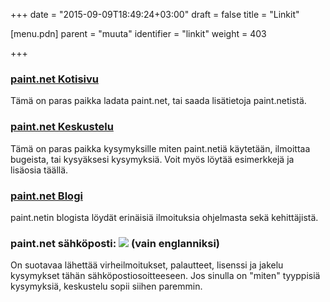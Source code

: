 +++
date = "2015-09-09T18:49:24+03:00"
draft = false
title = "Linkit"

[menu.pdn]
	parent = "muuta"
	identifier = "linkit"
	weight = 403

+++

### [paint.net Kotisivu](http://www.getpaint.net/)

Tämä on paras paikka ladata paint.net, tai saada lisätietoja paint.netistä.

### [paint.net Keskustelu](http://www.getpaint.net/redirect/forum.html)

Tämä on paras paikka kysymyksille miten paint.netiä käytetään, ilmoittaa bugeista, tai kysyäksesi kysymyksiä. Voit myös löytää esimerkkejä ja lisäosia täällä.

### [paint.net Blogi](http://blog.getpaint.net/)

paint.netin blogista löydät erinäisiä ilmoituksia ohjelmasta sekä kehittäjistä.

### paint.net sähköposti: <img src="/resurssit/email.png" /> (vain englanniksi)

On suotavaa lähettää virheilmoitukset, palautteet, lisenssi ja jakelu kysymykset tähän sähköpostiosoitteeseen. Jos sinulla on "miten" tyyppisiä kysymyksiä, keskustelu sopii siihen paremmin.
